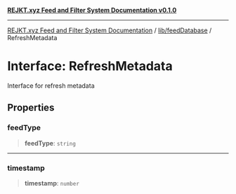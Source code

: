 [**REJKT.xyz Feed and Filter System Documentation v0.1.0**](../../../README.md)

***

[REJKT.xyz Feed and Filter System Documentation](../../../modules.md) / [lib/feedDatabase](../README.md) / RefreshMetadata

# Interface: RefreshMetadata

Interface for refresh metadata

## Properties

### feedType

> **feedType**: `string`

***

### timestamp

> **timestamp**: `number`
